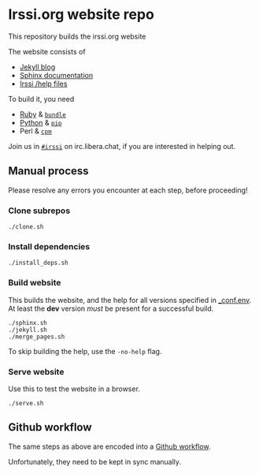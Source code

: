 # Irssi.org website repo

This repository builds the irssi.org website

The website consists of

- [Jekyll blog](jekyll)
- [Sphinx documentation](sphinx)
- [Irssi /help files](https://github.com/irssi/irssi/tree/master/docs/help/in)

To build it, you need

- [Ruby](https://www.ruby-lang.org) & [`bundle`](https://bundler.io/)
- [Python](https://www.python.org/) & [`pip`](https://pip.pypa.io/)
- Perl & [`cpm`](https://metacpan.org/pod/App::cpm::Tutorial)

Join us in [`#irssi`](https://irssi.org/support/irc/) on irc.libera.chat, if you are interested in
helping out.

## Manual process

Please resolve any errors you encounter at each step, before
proceeding!

### Clone subrepos

```
./clone.sh
```

### Install dependencies

```
./install_deps.sh
```

### Build website

This builds the website, and the help for all versions specified in
[_conf.env](_conf.env). At least the __dev__ version *must* be present
for a successful build.

```
./sphinx.sh
./jekyll.sh
./merge_pages.sh
```

To skip building the help, use the `-no-help` flag.

### Serve website

Use this to test the website in a browser. 

```
./serve.sh
```

## Github workflow

The same steps as above are encoded into a [Github
workflow](.github/workflows/pages.yml).

Unfortunately, they need to be kept in sync manually.
